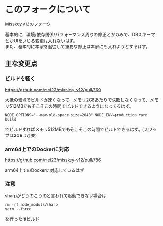 
# このフォークについて

[Misskey v12](https://github.com/syuilo/misskey)のフォーク

基本的に、環境/依存関係/パフォーマンス周りの修正とかのみで、DBスキーマとかUIをいじる変更は入れないはず。  
また、基本的に本家を追従して重要な修正は本家にも入れようとするはず。

## 主な変更点

### ビルドを軽く

https://github.com/mei23/misskey-v12/pull/760

大抵の環境でビルドが速くなって、メモリ2GBあたりで失敗しなくなって、メモリ512MBでもそこそこの時間でビルドできるようになってるはず。

```
NODE_OPTIONS="--max-old-space-size=2048" NODE_ENV=production yarn build
```
でビルドすればメモリ512MBでもそこそこの時間でビルドできるはず。(スワップは2GBは必要)

### arm64上でのDockerに対応

https://github.com/mei23/misskey-v12/pull/786

arm64上でのDockerに対応しているはず

### 注意

sharpがどうのこうのと言われて起動できない場合は
```
rm -rf node_moduls/sharp
yarn --force
```
を行った後ビルド
